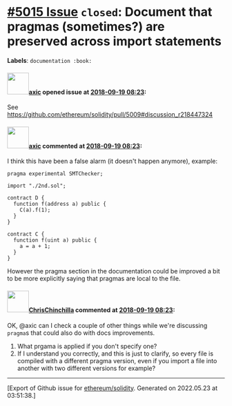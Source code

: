 # [\#5015 Issue](https://github.com/ethereum/solidity/issues/5015) `closed`: Document that pragmas (sometimes?) are preserved across import statements
**Labels**: `documentation :book:`


#### <img src="https://avatars.githubusercontent.com/u/20340?v=4" width="50">[axic](https://github.com/axic) opened issue at [2018-09-19 08:23](https://github.com/ethereum/solidity/issues/5015):

See https://github.com/ethereum/solidity/pull/5009#discussion_r218447324

#### <img src="https://avatars.githubusercontent.com/u/20340?v=4" width="50">[axic](https://github.com/axic) commented at [2018-09-19 08:23](https://github.com/ethereum/solidity/issues/5015#issuecomment-423936220):

I think this have been a false alarm (it doesn't happen anymore), example:

```
pragma experimental SMTChecker;

import "./2nd.sol";

contract D {
  function f(address a) public {
    C(a).f(1);
  }
}
```
```
contract C {
  function f(uint a) public {
    a = a + 1;
  }
}
```

However the pragma section in the documentation could be improved a bit to be more explicitly saying that pragmas are local to the file.

#### <img src="https://avatars.githubusercontent.com/u/42080?u=37db5129c5c71d0293952c8a1a2ef1c181e0e1d6&v=4" width="50">[ChrisChinchilla](https://github.com/ChrisChinchilla) commented at [2018-09-19 08:23](https://github.com/ethereum/solidity/issues/5015#issuecomment-423947290):

OK, @axic can I check a couple of other things while we're discussing `pragma`s that could also do with docs improvements.

1. What prgama is applied if you don't specify one?
2. If I understand you correctly, and this is just to clarify, so every file is compiled with a different pragma version, even if you import a file into another with two different versions for example?


-------------------------------------------------------------------------------



[Export of Github issue for [ethereum/solidity](https://github.com/ethereum/solidity). Generated on 2022.05.23 at 03:51:38.]
